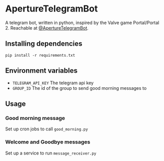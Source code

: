 # ApertureTelegramBot
A telegram bot, written in python, inspired by the Valve game Portal/Portal 2. Reachable at [@ApertureTelegramBot](https://t.me/@ApertureTelegramBot).

## Installing dependencies
`pip install -r requirements.txt`

## Environment variables
- `TELEGRAM_API_KEY` The telegram api key
- `GROUP_ID` The id of the group to send good morning messages to

## Usage

### Good morning message
Set up cron jobs to call `good_morning.py`

### Welcome and Goodbye messages
Set up a service to run `message_receiver.py`
